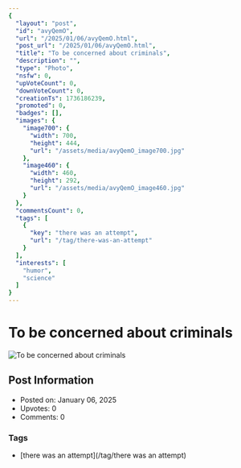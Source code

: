 ```yaml
---
{
  "layout": "post",
  "id": "avyQemO",
  "url": "/2025/01/06/avyQemO.html",
  "post_url": "/2025/01/06/avyQemO.html",
  "title": "To be concerned about criminals",
  "description": "",
  "type": "Photo",
  "nsfw": 0,
  "upVoteCount": 0,
  "downVoteCount": 0,
  "creationTs": 1736186239,
  "promoted": 0,
  "badges": [],
  "images": {
    "image700": {
      "width": 700,
      "height": 444,
      "url": "/assets/media/avyQemO_image700.jpg"
    },
    "image460": {
      "width": 460,
      "height": 292,
      "url": "/assets/media/avyQemO_image460.jpg"
    }
  },
  "commentsCount": 0,
  "tags": [
    {
      "key": "there was an attempt",
      "url": "/tag/there-was-an-attempt"
    }
  ],
  "interests": [
    "humor",
    "science"
  ]
}
---
```


# To be concerned about criminals

![To be concerned about criminals](/assets/media/avyQemO_image700.jpg)

## Post Information

- Posted on: January 06, 2025
- Upvotes: 0
- Comments: 0

### Tags

- [there was an attempt](/tag/there was an attempt)
